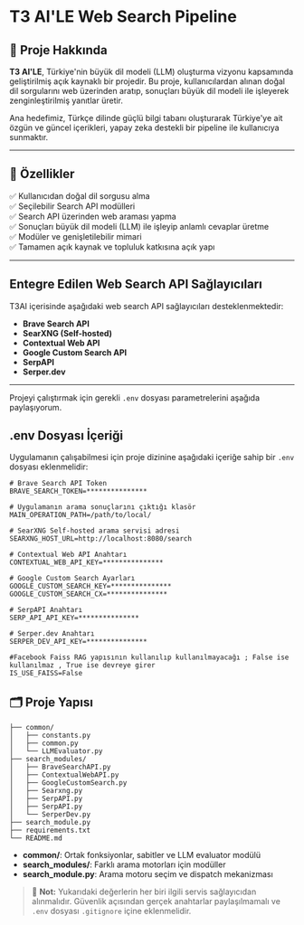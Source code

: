 # T3 AI'LE Web Search Pipeline

## 🧠 Proje Hakkında

**T3 AI'LE**, Türkiye'nin büyük dil modeli (LLM) oluşturma vizyonu kapsamında geliştirilmiş açık kaynaklı bir projedir. Bu proje, kullanıcılardan alınan doğal dil sorgularını web üzerinden aratıp, sonuçları büyük dil modeli ile işleyerek zenginleştirilmiş yanıtlar üretir. 

Ana hedefimiz, Türkçe dilinde güçlü bilgi tabanı oluşturarak Türkiye'ye ait özgün ve güncel içerikleri, yapay zeka destekli bir pipeline ile kullanıcıya sunmaktır.

---

## 🔧 Özellikler

✅ Kullanıcıdan doğal dil sorgusu alma  
✅ Seçilebilir Search API modülleri  
✅ Search API üzerinden web araması yapma  
✅ Sonuçları büyük dil modeli (LLM) ile işleyip anlamlı cevaplar üretme  
✅ Modüler ve genişletilebilir mimari  
✅ Tamamen açık kaynak ve topluluk katkısına açık yapı

---

## Entegre Edilen Web Search API Sağlayıcıları

T3AI içerisinde aşağıdaki web search API sağlayıcıları desteklenmektedir:

* **Brave Search API**
* **SearXNG (Self-hosted)**
* **Contextual Web API**
* **Google Custom Search API**
* **SerpAPI**
* **Serper.dev**

---

Projeyi çalıştırmak için gerekli `.env` dosyası parametrelerini aşağıda paylaşıyorum.

## .env Dosyası İçeriği

Uygulamanın çalışabilmesi için proje dizinine aşağıdaki içeriğe sahip bir `.env` dosyası eklenmelidir:

```env
# Brave Search API Token
BRAVE_SEARCH_TOKEN=***************

# Uygulamanın arama sonuçlarını çıktığı klasör
MAIN_OPERATION_PATH=/path/to/local/

# SearXNG Self-hosted arama servisi adresi
SEARXNG_HOST_URL=http://localhost:8080/search

# Contextual Web API Anahtarı
CONTEXTUAL_WEB_API_KEY=***************

# Google Custom Search Ayarları
GOOGLE_CUSTOM_SEARCH_KEY=***************
GOOGLE_CUSTOM_SEARCH_CX=***************

# SerpAPI Anahtarı
SERP_API_API_KEY=***************

# Serper.dev Anahtarı
SERPER_DEV_API_KEY=***************

#Facebook Faiss RAG yapısının kullanılıp kullanılmayacağı ; False ise kullanılmaz , True ise devreye girer
IS_USE_FAISS=False
```

## 🗂️ Proje Yapısı

```
├── common/
│   ├── constants.py
│   ├── common.py
│   └── LLMEvaluator.py
├── search_modules/
│   ├── BraveSearchAPI.py
│   ├── ContextualWebAPI.py
│   ├── GoogleCustomSearch.py
│   ├── Searxng.py
│   ├── SerpAPI.py
│   ├── SerpAPI.py
│   └── SerperDev.py
├── search_module.py
├── requirements.txt
└── README.md
```


- **common/**: Ortak fonksiyonlar, sabitler ve LLM evaluator modülü  
- **search_modules/**: Farklı arama motorları için modüller  
- **search_module.py**: Arama motoru seçim ve dispatch mekanizması


> 📌 **Not:** Yukarıdaki değerlerin her biri ilgili servis sağlayıcıdan alınmalıdır. Güvenlik açısından gerçek anahtarlar paylaşılmamalı ve `.env` dosyası `.gitignore` içine eklenmelidir.
